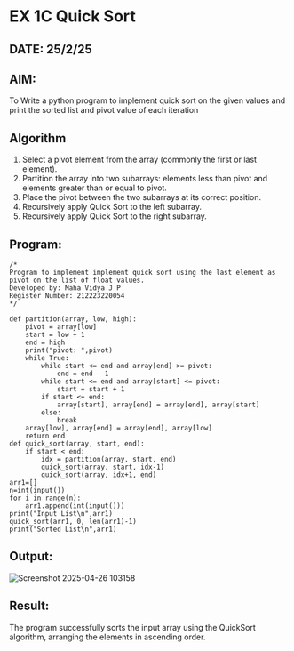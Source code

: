 # EX 1C Quick Sort
## DATE: 25/2/25
## AIM:
 To Write a python program to implement quick sort on the given values and print the sorted list and pivot value of each iteration

## Algorithm
1. Select a pivot element from the array (commonly the first or last element).
2. Partition the array into two subarrays: elements less than pivot and elements greater than or equal to pivot.
3. Place the pivot between the two subarrays at its correct position.
3. Recursively apply Quick Sort to the left subarray.
4. Recursively apply Quick Sort to the right subarray. 

## Program:
```
/*
Program to implement implement quick sort using the last element as pivot on the list of float values.
Developed by: Maha Vidya J P
Register Number: 212223220054 
*/
```
```
def partition(array, low, high):
    pivot = array[low]
    start = low + 1
    end = high
    print("pivot: ",pivot)
    while True:
        while start <= end and array[end] >= pivot:
            end = end - 1
        while start <= end and array[start] <= pivot:
            start = start + 1
        if start <= end:
            array[start], array[end] = array[end], array[start]
        else:
            break
    array[low], array[end] = array[end], array[low]
    return end
def quick_sort(array, start, end):
    if start < end:
        idx = partition(array, start, end)
        quick_sort(array, start, idx-1)
        quick_sort(array, idx+1, end)
arr1=[]
n=int(input())
for i in range(n):
    arr1.append(int(input()))
print("Input List\n",arr1)
quick_sort(arr1, 0, len(arr1)-1)
print("Sorted List\n",arr1)
 ```

## Output:
![Screenshot 2025-04-26 103158](https://github.com/user-attachments/assets/146028cb-9f62-4172-8700-fb3ab7855311)




## Result:
The program successfully sorts the input array using the QuickSort algorithm, arranging the elements in ascending order.
